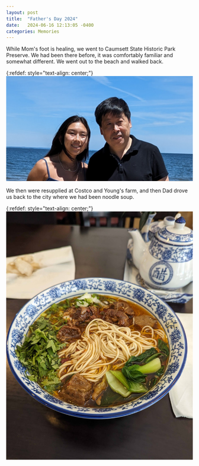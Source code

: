 ```yaml
---
layout: post
title:  "Father's Day 2024"
date:   2024-06-16 12:13:05 -0400
categories: Memories
---
```


While Mom's foot is healing, we went to Caumsett State Historic Park Preserve. We had been there before, it was comfortably familiar and somewhat different. We went out to the beach and walked back.

{:refdef: style="text-align: center;"}
![My Image](/static/2024-06-16/beach.jpg)

We then were resupplied at Costco and Young's farm, and then Dad drove us back to the city where we had been noodle soup.

{:refdef: style="text-align: center;"}
![My Image 2](/static/2024-06-16/beef_noodle_soup.jpg)
